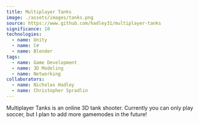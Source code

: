 ```yaml
---
title: Multiplayer Tanks
image: ./assets/images/tanks.png
source: https://www.github.com/hadley31/multiplayer-tanks
significance: 10
technologies:
  - name: Unity
  - name: C#
  - name: Blender
tags:
  - name: Game Development
  - name: 3D Modeling
  - name: Networking
collaborators:
  - name: Nicholas Hadley
  - name: Christopher Spradlin
---
```


Multiplayer Tanks is an online 3D tank shooter. Currently you can only play soccer, but I plan to add more gamemodes in the future!